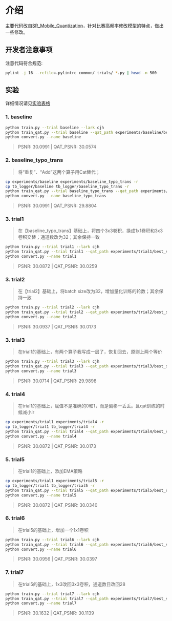 # 介绍

主要代码改自[SR_Mobile_Quantization](https://github.com/NJU-Jet/SR_Mobile_Quantization)，针对比赛高频率修改模型的特点，做出一些修改。

## 开发者注意事项

注意代码符合规范:

```bash
pylint -j 16 --rcfile=.pylintrc common/ trials/ *.py | head -n 500
```
## 实验
详细情况请见[实验表格](https://yzf-ecnu-sr.feishu.cn/sheets/shtcnv1M7ioCK0teeEOwto4Wxkc)
### 1. baseline

```bash
python train.py --trial baseline --lark cjh
python train_qat.py --trial baseline --qat_path experiments/baseline/best_status --lark cjh
python convert.py --name baseline
```
> PSNR: 30.0991 | QAT_PSNR: 30.0574

### 2. baseline_typo_trans
> 将“重复”、“Add”这两个算子用Cat替代；
```bash
cp experiments/baseline experiments/baseline_typo_trans -r
cp tb_logger/baseline tb_logger/baseline_typo_trans -r
python train_qat.py --trial baseline_typo_trans --qat_path experiments/baseline_typo_trans/best_status --lark cjh
python convert.py --name baseline_typo_trans
```
> PSNR: 30.0991 | QAT_PSNR: 29.8804

### 3. trial1

> 在【baseline_typo_trans】基础上，将四个3x3卷积，换成1x1卷积和3x3卷积交替；通道数改为32；其余保持一致

```bash
python train.py --trial trial1 --lark cjh
python train_qat.py --trial trial1 --qat_path experiments/trial1/best_status --lark cjh
python convert.py --name trial1
```
> PSNR: 30.0872 | QAT_PSNR: 30.0259

### 3. trial2

> 在【trial2】基础上，将batch size改为32，增加量化训练的轮数；其余保持一致

```bash
python train.py --trial trial2 --lark cjh
python train_qat.py --trial trial2 --qat_path experiments/trial2/best_status --lark cjh
python convert.py --name trial2
```
> PSNR: 30.0937 | QAT_PSNR: 30.0173

### 3. trial3

> 在trial1的基础上，有两个算子我写成一层了，恢复回去，原则上两个等价

```bash
python train.py --trial trial3 --lark cjh
python train_qat.py --trial trial3 --qat_path experiments/trial3/best_status --lark cjh
python convert.py --name trial3
```
> PSNR: 30.0714 | QAT_PSNR: 29.9898

### 4. trial4

> 在trial1的基础上，赋值不是准确的0和1，而是偏移一丢丢。且qat训练的时候减小lr

```bash
cp experiments/trial1 experiments/trial4 -r
cp tb_logger/trial1 tb_logger/trial4 -r
python train_qat.py --trial trial4 --qat_path experiments/trial4/best_status --lark cjh
python convert.py --name trial4
```
> PSNR: 30.0872 | QAT_PSNR: 30.0173

### 5. trial5

> 在trial1的基础上，添加EMA策略

```bash
cp experiments/trial1 experiments/trial5 -r
cp tb_logger/trial1 tb_logger/trial5 -r
python train_qat.py --trial trial5 --qat_path experiments/trial5/best_status --lark cjh
python convert.py --name trial5
```
> PSNR: 30.0872 | QAT_PSNR: 30.0340

### 6. trial6

> 在trial5的基础上，增加一个1x1卷积

```bash
python train.py --trial trial6 --lark cjh
python train_qat.py --trial trial6 --qat_path experiments/trial6/best_status --lark cjh
python convert.py --name trial6
```
> PSNR: 30.0956 | QAT_PSNR: 30.0397

### 7. trial7

> 在trial5的基础上，1x3改回3x3卷积，通道数目改回28

```bash
python train.py --trial trial7 --lark cjh
python train_qat.py --trial trial7 --qat_path experiments/trial7/best_status --lark cjh
python convert.py --name trial7
```
> PSNR: 30.1632 | QAT_PSNR: 30.1139